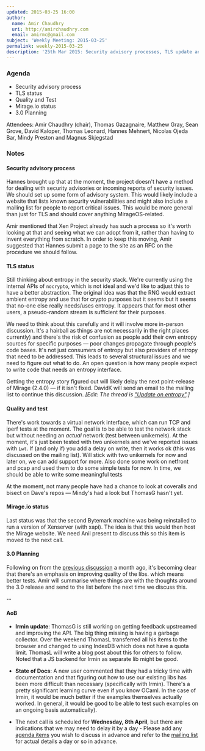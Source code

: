```yaml
---
updated: 2015-03-25 16:00
author:
  name: Amir Chaudhry
  uri: http://amirchaudhry.com
  email: amirmc@gmail.com
subject: 'Weekly Meeting: 2015-03-25'
permalink: weekly-2015-03-25
description: '25th Mar 2015: Security advisory processes, TLS update and requests'
---
```


### Agenda ###

- Security advisory process
- TLS status
- Quality and Test
- Mirage.io status
- 3.0 Planning

Attendees:
Amir Chaudhry (chair), Thomas Gazagnaire, Matthew Gray, Sean Grove,
David Kaloper, Thomas Leonard, Hannes Mehnert, Nicolas Ojeda Bar,
Mindy Preston and Magnus Skjegstad


### Notes ###

#### Security advisory process #### 

Hannes brought up that at the moment, the project doesn't have a method for
dealing with security advisories or incoming reports of security issues.  We
should set up some form of advisory system.  This would likely include a
website that lists known security vulnerabilities and might also include a
mailing list for people to report critical issues.  This would be more general
than just for TLS and should cover anything MirageOS-related.

Amir mentioned that Xen Project already has such a process so it's worth
looking at that and seeing what we can adopt from it, rather than having to
invent everything from scratch.  In order to keep this moving, Amir suggested
that Hannes submit a page to the site as an RFC on the procedure we should
follow. 

<!-- TG excalims that there are no critical bugs.  -->

#### TLS status ####

Still thinking about entropy in the security stack. We're currently using the
internal APIs of `nocrypto`, which is not ideal and we'd like to adjust this
to have a better abstraction. The original idea was that the RNG would extract
ambient entropy and use that for crypto purposes but it seems but it seems
that no-one else really needs/uses entropy. It appears that for most other
users, a pseudo-random stream is sufficient for their purposes.

We need to think about this carefully and it will involve more in-person
discussion. It's a hairball as things are not necessarily in the right places 
currently) and there's the risk of confusion as people add their own entropy
sources for specific purposes — poor changes propagate through people's code
bases. It's not just consumers of entropy but also providers of entropy that
need to be addressed.  This leads to several structural issues and we need to
figure out what to do.  An open question is how many people expect to write
code that needs an entropy interface.

Getting the entropy story figured out will likely delay the next point-release
of Mirage (2.4.0) — if it isn't fixed.  DavidK will send an email to the
mailing list to continue this discussion.
*\[Edit: The thread is ["Update on entropy"][mail-entropy].\]*

[mail-entropy]: http://lists.xenproject.org/archives/html/mirageos-devel/2015-03/msg00117.html


#### Quality and test #### 

There's work towards a virtual network interface, which can run TCP and iperf
tests at the moment.  The goal is to be able to test the network stack but
without needing an *actual* network (test between unikernels). At the moment,
it's just been tested with two unikernels and we've reported issues with `Lwt`.
If (and only if) you add a delay on write, then it works ok (this was
discussed on the mailing list).  Will stick with two unikernels for now and
later on, we can add support for more.  Also done some work on netfront and
pcap and used them to do some simple tests for now.  In time, we should be
able to write some meaningful tests 

At the moment, not many people have had a chance to look at coveralls and
bisect on Dave's repos — Mindy's had a look but ThomasG hasn't yet.


#### Mirage.io status ####

Last status was that the second Bytemark machine was being reinstalled to run
a version of Xenserver (with xapi).  The idea is that this would then host the
Mirage website. We need Anil present to discuss this so this item is moved to
the next call.


#### 3.0 Planning ####

Following on from the [previous discussion][prev-rdmp] a month ago, it's
becoming clear that there's an emphasis on improving quality of the libs.
which means better tests.  Amir will summarise where things are with the
thoughts around the 3.0 release and send to the list before the next time we
discuss this.

[prev-rdmp]: https://mirage.io/weekly/weekly-2015-02-25#30Planning
[roadmap]: https://github.com/mirage/mirage-www/wiki/Roadmap

-- 

#### AoB ####

- **Irmin update**: ThomasG is still working on getting feedback upstreamed
and improving the API. The big thing missing is having a garbage collector.
Over the weekend ThomasL transferred all his items to the browser and changed
to using IndexDB which does not have a quota limit. ThomasL will write a blog
post about this for others to follow. Noted that a JS backend for Irmin as
separate lib might be good. 

- **State of Docs**: A new user commented that they had a tricky time with
documentation and that figuring out how to use our existing libs has been more
difficult than necessary (specifically with Irmin). There's a pretty
significant learning curve even if you know OCaml. In the case of Irmin, it
would be much better if the examples themselves actually worked. In general,
it would be good to be able to test such examples on an ongoing basis 
automatically).

- The next call is scheduled for **Wednesday, 8th April**, but there are
indications that we may need to delay it by a day - Please add any
[agenda items][call-agenda] you wish to discuss in advance and refer to the
[mailing list][mir-mail] for actual details a day or so in advance.

[call-agenda]: https://github.com/mirage/mirage-www/wiki/Call-Agenda
[mir-mail]: http://lists.xenproject.org/cgi-bin/mailman/listinfo/mirageos-devel

